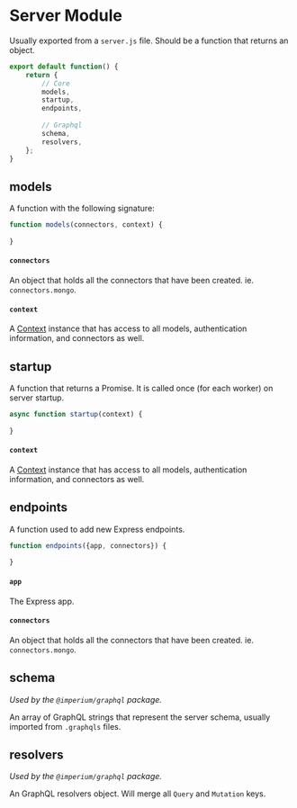 # Server Module

Usually exported from a `server.js` file. Should be a function that returns an object.

```javascript
export default function() {
	return {
		// Core
		models,
		startup,
		endpoints,
		
		// Graphql
		schema,
		resolvers,
	};
}
```

## models
A function with the following signature:

```javascript
function models(connectors, context) {
	
}
```

#### `connectors`
An object that holds all the connectors that have been created. ie. `connectors.mongo`.

#### `context`
A [Context](Context.md) instance that has access to all models, authentication information, and connectors as well.

## startup
A function that returns a Promise. It is called once (for each worker) on server startup.

```javascript
async function startup(context) {
	
}
```

#### `context`
A [Context](Context.md) instance that has access to all models, authentication information, and connectors as well.

## endpoints
A function used to add new Express endpoints.

```javascript
function endpoints({app, connectors}) {
	
}
```

#### `app`
The Express app.

#### `connectors`
An object that holds all the connectors that have been created. ie. `connectors.mongo`.

## schema
*Used by the `@imperium/graphql` package.*

An array of GraphQL strings that represent the server schema, usually imported from `.graphqls` files.

## resolvers
*Used by the `@imperium/graphql` package.*

An GraphQL resolvers object. Will merge all `Query` and `Mutation` keys.
